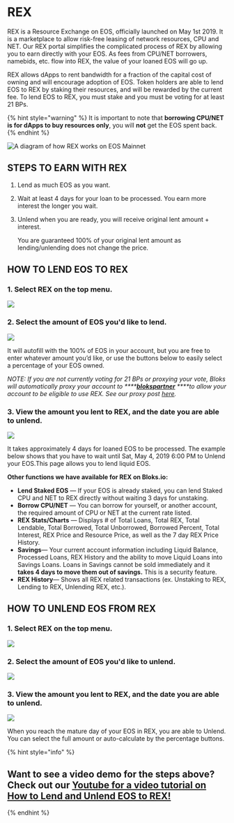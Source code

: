 # REX

REX is a Resource Exchange on EOS, officially launched on May 1st 2019. It is a marketplace to allow risk-free leasing of network resources, CPU and NET. Our REX portal simplifies the complicated process of REX by allowing you to earn directly with your EOS. As fees from CPU/NET borrowers, namebids, etc. flow into REX, the value of your loaned EOS will go up. 

REX allows dApps to rent bandwidth for a fraction of the capital cost of owning and will encourage adoption of EOS. Token holders are able to lend EOS to REX by staking their resources, and will be rewarded by the current fee. To lend EOS to REX, you must stake and you must be voting for at least 21 BPs. 

{% hint style="warning" %}
It is important to note that **borrowing CPU/NET is for dApps to buy resources only**, you will **not** get the EOS spent back.
{% endhint %}

![A diagram of how REX works on EOS Mainnet](../.gitbook/assets/image%20%2841%29.png)

## **STEPS TO EARN WITH REX**

1. Lend as much EOS as you want.
2. Wait at least 4 days for your loan to be processed. You earn more interest the longer you wait.
3. Unlend when you are ready, you will receive original lent amount + interest.

   You are guaranteed 100% of your original lent amount as lending/unlending does not change the price.

## HOW TO LEND EOS TO REX

### 1. Select **REX** on the top menu.

![](../.gitbook/assets/image%20%2821%29.png)

### 2. Select the amount of EOS you'd like to lend. 

![](../.gitbook/assets/image%20%2863%29.png)

It will autofill with the 100% of EOS in your account, but you are free to enter whatever amount you’d like, or use the buttons below to easily select a percentage of your EOS owned.

_NOTE: If you are not currently voting for 21 BPs or proxying your vote, Bloks will automatically proxy your account to ****_[_**blokspartner**_](https://bloks.io/account/blokspartner) _****to allow your account to be eligible to use REX. See our proxy post_ [_here_](https://medium.com/@eoscafeblock/bloks-io-partners-rex-proxy-1728e86bae1e)_._

### 3. View the amount you lent to REX, and the date you are able to unlend.

![](../.gitbook/assets/image%20%28179%29.png)

It takes approximately 4 days for loaned EOS to be processed. The example below shows that you have to wait until Sat, May 4, 2019 6:00 PM to Unlend your EOS.This page allows you to lend liquid EOS.

**Other functions we have available for REX on Bloks.io:**

* **Lend Staked EOS** — If your EOS is already staked, you can lend Staked CPU and NET to REX directly without waiting 3 days for unstaking.
* **Borrow CPU/NET** — You can borrow for yourself, or another account, the required amount of CPU or NET at the current rate listed. 
* **REX Stats/Charts** — Displays \# of Total Loans, Total REX, Total Lendable, Total Borrowed, Total Unborrowed, Borrowed Percent, Total Interest, REX Price and Resource Price, as well as the 7 day REX Price History.
* **Savings**— Your current account information including Liquid Balance, Processed Loans, REX History and the ability to move Liquid Loans into Savings Loans. Loans in Savings cannot be sold immediately and it **takes 4 days to move them out of savings.** This is a security feature.
* **REX History**— Shows all REX related transactions \(ex. Unstaking to REX, Lending to REX, Unlending REX, etc.\).

## HOW TO UNLEND EOS FROM REX

### 1. Select **REX** on the top menu.

![](../.gitbook/assets/image%20%2821%29.png)

### 2. Select the amount of EOS you'd like to unlend.

![](../.gitbook/assets/image%20%28203%29.png)

### 3. View the amount you lent to REX, and the date you are able to unlend.

![](../.gitbook/assets/image%20%28179%29.png)

When you reach the mature day of your EOS in REX, you are able to Unlend. You can select the full amount or auto-calculate by the percentage buttons.

{% hint style="info" %}
## Want to see a video demo for the steps above? Check out our [Youtube for a video tutorial on How to Lend and Unlend EOS to REX!](https://www.youtube.com/watch?v=YpBhavd4B4Q&feature=youtu.be)
{% endhint %}

